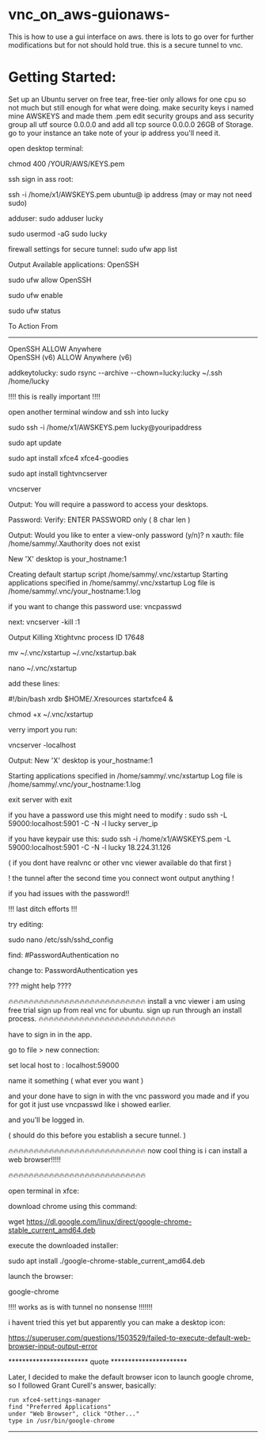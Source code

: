 # vnc_on_aws-guionaws-
This is how to use a gui interface on aws. there is lots to go over for further modifications but for not should hold true. this is a secure tunnel to vnc.

# Getting Started:

Set up an Ubuntu server on free tear, free-tier only allows for one cpu so not much but still enough for what were doing. make security keys i named mine AWSKEYS and made them .pem edit security groups and ass security group all utf source 0.0.0.0 and add all tcp source 0.0.0.0 26GB of Storage. go to your instance an take note of your ip address you'll need it.


open desktop terminal:

chmod 400 /YOUR/AWS/KEYS.pem

ssh sign in ass root: 

ssh -i /home/x1/AWSKEYS.pem ubuntu@ ip address (may or may not need sudo)

adduser: 
sudo adduser lucky

sudo usermod -aG sudo lucky

firewall settings for secure tunnel:
sudo ufw app list

Output
Available applications:
  OpenSSH


sudo ufw allow OpenSSH

sudo ufw enable

sudo ufw status


To                         Action      From
--                         ------      ----
OpenSSH                    ALLOW       Anywhere                  
OpenSSH (v6)               ALLOW       Anywhere (v6)


addkeytolucky:
sudo rsync --archive --chown=lucky:lucky ~/.ssh /home/lucky


!!!! this is really important !!!!

open another terminal window and ssh into lucky

sudo ssh -i /home/x1/AWSKEYS.pem lucky@youripaddress

sudo apt update

sudo apt install xfce4 xfce4-goodies

sudo apt install tightvncserver

vncserver

Output:
You will require a password to access your desktops.

Password:
Verify: ENTER PASSWORD only ( 8 char len )


Output:
Would you like to enter a view-only password (y/n)? n
xauth:  file /home/sammy/.Xauthority does not exist

New 'X' desktop is your_hostname:1

Creating default startup script /home/sammy/.vnc/xstartup
Starting applications specified in /home/sammy/.vnc/xstartup
Log file is /home/sammy/.vnc/your_hostname:1.log



if you want to change this password use: vncpasswd

next:
vncserver -kill :1

Output
Killing Xtightvnc process ID 17648



mv ~/.vnc/xstartup ~/.vnc/xstartup.bak

nano ~/.vnc/xstartup


add these lines:

#!/bin/bash
xrdb $HOME/.Xresources
startxfce4 &



chmod +x ~/.vnc/xstartup


verry import you run:

vncserver -localhost


Output:
New 'X' desktop is your_hostname:1

Starting applications specified in /home/sammy/.vnc/xstartup
Log file is /home/sammy/.vnc/your_hostname:1.log


exit server with exit


if you have a password use this might need to modify  :
sudo ssh -L 59000:localhost:5901 -C -N -l lucky server_ip 

if you have keypair use this: 
sudo ssh -i /home/x1/AWSKEYS.pem -L 59000:localhost:5901 -C -N -l lucky 18.224.31.126

( if you dont have realvnc or other vnc viewer available do that first )

! the tunnel after the second time you connect wont output anything !


if you had issues with the password!!

!!! last ditch efforts !!!

try editing:

sudo nano /etc/ssh/sshd_config

find:
#PasswordAuthentication no

change to:
PasswordAuthentication yes 

??? might help ????



🔥🔥🔥🔥🔥🔥🔥🔥🔥🔥🔥🔥🔥🔥🔥🔥🔥🔥🔥🔥🔥🔥🔥🔥🔥🔥🔥
install a vnc viewer i am using free trial sign up from real vnc
for ubuntu. sign up run through an install process.
🔥🔥🔥🔥🔥🔥🔥🔥🔥🔥🔥🔥🔥🔥🔥🔥🔥🔥🔥🔥🔥🔥🔥🔥🔥🔥🔥

have to sign in in the app. 

go to file > new connection:


set local host to :   localhost:59000

name it something ( what ever you want )

and your done have to sign in with the vnc password you made and if 
you for got it just use  vncpasswd like i showed earlier.

and you'll be logged in. 


( should do this before you establish a secure tunnel. ) 



🔥🔥🔥🔥🔥🔥🔥🔥🔥🔥🔥🔥🔥🔥🔥🔥🔥🔥🔥🔥🔥🔥🔥🔥🔥🔥🔥
now cool thing is i can install a web browser!!!!!

🔥🔥🔥🔥🔥🔥🔥🔥🔥🔥🔥🔥🔥🔥🔥🔥🔥🔥🔥🔥🔥🔥🔥🔥🔥🔥🔥

open terminal in xfce:

download chrome using this command: 

wget https://dl.google.com/linux/direct/google-chrome-stable_current_amd64.deb


execute the downloaded installer: 

sudo apt install ./google-chrome-stable_current_amd64.deb


launch the browser: 

google-chrome



!!!! works as is with tunnel no nonsense !!!!!!!


i havent tried this yet but apparently you can make a desktop icon:

https://superuser.com/questions/1503529/failed-to-execute-default-web-browser-input-output-error


*********************** quote **********************


Later, I decided to make the default browser icon to launch google chrome, so I followed Grant 
Curell's answer, basically:

    run xfce4-settings-manager
    find "Preferred Applications"
    under "Web Browser", click "Other..."
    type in /usr/bin/google-chrome


****************************************************





